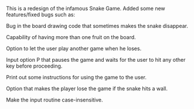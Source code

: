 This is a redesign of the infamous Snake Game. Added some new features/fixed bugs such as: 


Bug in the board drawing code that sometimes makes the snake disappear.

Capability of having more than one fruit on the board.

Option to let the user play another game when he loses.

Input option P that pauses the game and waits for the user to hit any other key before proceeding.

Print out some instructions for using the game to the user.

Option that makes the player lose the game if the snake hits a wall.

Make the input routine case-insensitive.

